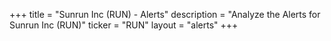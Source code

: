 +++
title = "Sunrun Inc (RUN) - Alerts"
description = "Analyze the Alerts for Sunrun Inc (RUN)"
ticker = "RUN"
layout = "alerts"
+++

